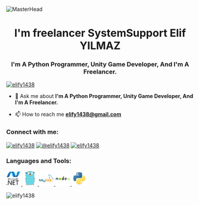 ![MasterHead](https://data-flair.training/blogs/wp-content/uploads/sites/2/2019/10/How-to-become-a-python-developer.jpg)
<h1 align="center">I'm freelancer SystemSupport Elif YILMAZ</h1>
<h3 align="center">I'm A Python Programmer, Unity Game Developer, And I'm A Freelancer.</h3>

<p align="left"> <a href="https://twitter.com/elify1438" target="blank"><img src="https://img.shields.io/twitter/follow/elify1438?logo=twitter&style=for-the-badge" alt="elify1438" /></a> </p>

- 💬 Ask me about **I'm A Python Programmer, Unity Game Developer, And I'm A Freelancer.**

- 📫 How to reach me **elify1438@gmail.com**

<h3 align="left">Connect with me:</h3>
<p align="left">
<a href="https://twitter.com/elify1438" target="blank"><img align="center" src="https://raw.githubusercontent.com/rahuldkjain/github-profile-readme-generator/master/src/images/icons/Social/twitter.svg" alt="elify1438" height="30" width="40" /></a>
<a href="https://medium.com/@elify1438" target="blank"><img align="center" src="https://raw.githubusercontent.com/rahuldkjain/github-profile-readme-generator/master/src/images/icons/Social/medium.svg" alt="@elify1438" height="30" width="40" /></a>
<a href="https://discord.gg/elify1438" target="blank"><img align="center" src="https://raw.githubusercontent.com/rahuldkjain/github-profile-readme-generator/master/src/images/icons/Social/discord.svg" alt="elify1438" height="30" width="40" /></a>
</p>

<h3 align="left">Languages and Tools:</h3>
<p align="left"> <a href="https://dotnet.microsoft.com/" target="_blank" rel="noreferrer"> <img src="https://raw.githubusercontent.com/devicons/devicon/master/icons/dot-net/dot-net-original-wordmark.svg" alt="dotnet" width="40" height="40"/> </a> <a href="https://golang.org" target="_blank" rel="noreferrer"> <img src="https://raw.githubusercontent.com/devicons/devicon/master/icons/go/go-original.svg" alt="go" width="40" height="40"/> </a> <a href="https://www.mysql.com/" target="_blank" rel="noreferrer"> <img src="https://raw.githubusercontent.com/devicons/devicon/master/icons/mysql/mysql-original-wordmark.svg" alt="mysql" width="40" height="40"/> </a> <a href="https://nodejs.org" target="_blank" rel="noreferrer"> <img src="https://raw.githubusercontent.com/devicons/devicon/master/icons/nodejs/nodejs-original-wordmark.svg" alt="nodejs" width="40" height="40"/> </a> <a href="https://www.python.org" target="_blank" rel="noreferrer"> <img src="https://raw.githubusercontent.com/devicons/devicon/master/icons/python/python-original.svg" alt="python" width="40" height="40"/> </a> </p>

<p><img align="center" src="https://github-readme-streak-stats.herokuapp.com/?user=elify1438&" alt="elify1438" /></p>
